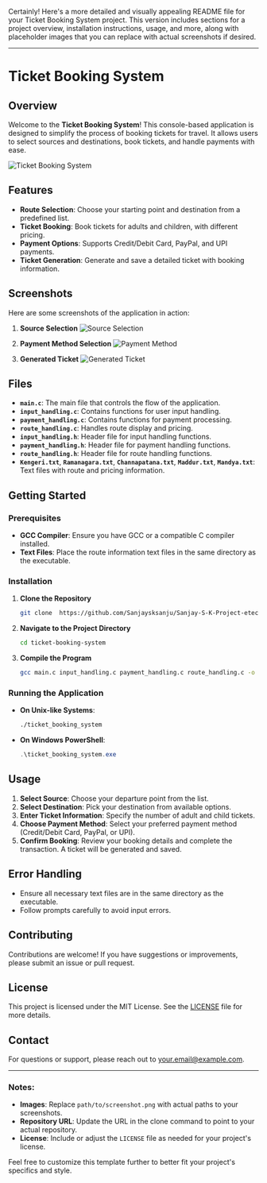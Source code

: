 Certainly! Here's a more detailed and visually appealing README file for your Ticket Booking System project. This version includes sections for a project overview, installation instructions, usage, and more, along with placeholder images that you can replace with actual screenshots if desired.

---

# Ticket Booking System

## Overview

Welcome to the **Ticket Booking System**! This console-based application is designed to simplify the process of booking tickets for travel. It allows users to select sources and destinations, book tickets, and handle payments with ease.

![Ticket Booking System](path/to/screenshot.png)  <!-- Replace with an actual screenshot -->

## Features

- **Route Selection**: Choose your starting point and destination from a predefined list.
- **Ticket Booking**: Book tickets for adults and children, with different pricing.
- **Payment Options**: Supports Credit/Debit Card, PayPal, and UPI payments.
- **Ticket Generation**: Generate and save a detailed ticket with booking information.

## Screenshots

Here are some screenshots of the application in action:

1. **Source Selection**
   ![Source Selection](path/to/source_selection.png)  <!-- Replace with an actual screenshot -->

2. **Payment Method Selection**
   ![Payment Method](path/to/payment_method.png)  <!-- Replace with an actual screenshot -->

3. **Generated Ticket**
   ![Generated Ticket](path/to/generated_ticket.png)  <!-- Replace with an actual screenshot -->

## Files

- **`main.c`**: The main file that controls the flow of the application.
- **`input_handling.c`**: Contains functions for user input handling.
- **`payment_handling.c`**: Contains functions for payment processing.
- **`route_handling.c`**: Handles route display and pricing.
- **`input_handling.h`**: Header file for input handling functions.
- **`payment_handling.h`**: Header file for payment handling functions.
- **`route_handling.h`**: Header file for route handling functions.
- **`Kengeri.txt`**, **`Ramanagara.txt`**, **`Channapatana.txt`**, **`Maddur.txt`**, **`Mandya.txt`**: Text files with route and pricing information.

## Getting Started

### Prerequisites

- **GCC Compiler**: Ensure you have GCC or a compatible C compiler installed.
- **Text Files**: Place the route information text files in the same directory as the executable.

### Installation

1. **Clone the Repository**

   ```bash
   git clone  https://github.com/Sanjaysksanju/Sanjay-S-K-Project-etechprowess.git
   ```

2. **Navigate to the Project Directory**

   ```bash
   cd ticket-booking-system
   ```

3. **Compile the Program**

   ```bash
   gcc main.c input_handling.c payment_handling.c route_handling.c -o ticket_booking_system
   ```

### Running the Application

- **On Unix-like Systems**:

   ```bash
   ./ticket_booking_system
   ```

- **On Windows PowerShell**:

   ```powershell
   .\ticket_booking_system.exe
   ```

## Usage

1. **Select Source**: Choose your departure point from the list.
2. **Select Destination**: Pick your destination from available options.
3. **Enter Ticket Information**: Specify the number of adult and child tickets.
4. **Choose Payment Method**: Select your preferred payment method (Credit/Debit Card, PayPal, or UPI).
5. **Confirm Booking**: Review your booking details and complete the transaction. A ticket will be generated and saved.

## Error Handling

- Ensure all necessary text files are in the same directory as the executable.
- Follow prompts carefully to avoid input errors.

## Contributing

Contributions are welcome! If you have suggestions or improvements, please submit an issue or pull request.

## License

This project is licensed under the MIT License. See the [LICENSE](LICENSE) file for more details.

## Contact

For questions or support, please reach out to [your.email@example.com](mailto:your.email@example.com).

---

### Notes:

- **Images**: Replace `path/to/screenshot.png` with actual paths to your screenshots.
- **Repository URL**: Update the URL in the clone command to point to your actual repository.
- **License**: Include or adjust the `LICENSE` file as needed for your project's license.

Feel free to customize this template further to better fit your project's specifics and style.
